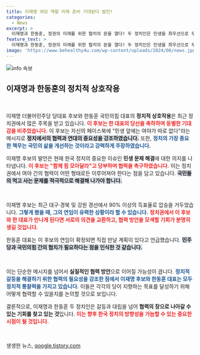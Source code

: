 ```yaml
---
title: 이재명 여당 역할 미래 준비 기대된다 발언!
categories:
  - News
excerpt: >
  이재명과 한동훈, 정권의 미래를 위한 협치의 문을 열다! 두 정치인은 민생을 최우선으로 두고 협력의 의지를 다짐했다. 이들이 만들어갈 변화의 물결에 주목하세요!
feature_text: >
  이재명과 한동훈, 정권의 미래를 위한 협치의 문을 열다! 두 정치인은 민생을 최우선으로 두고 협력의 의지를 다짐했다. 이들이 만들어갈 변화의 물결에 주목하세요!
image: 'https://www.behealthy4u.com/wp-content/uploads/2024/06/news.jpg'
---
```


<p><img src="https://www.behealthy4u.com/wp-content/uploads/2024/06/news.jpg" alt="info 속보" /></p>

<h2 data-ke-size="size26">이재명과 한동훈의 정치적 상호작용</h2>

<p data-ke-size="size16">&nbsp;</p>

<p>이재명 더불어민주당 당대표 후보와 한동훈 국민의힘 대표의 <b>정치적 상호작용</b>은 최근 정치권에서 많은 주목을 받고 있습니다. <b><span style="color: #ee2323;">이 후보는 한 대표의 당선을 축하하며 둥별한 기대감을 비추었습니다.</span></b> 이 후보는 자신의 페이스북에 "민생 앞에는 여야가 따로 없다"라는 메시지로 <b><span style="background-color: #21538527;">정치에서의 협력과 연대의 중요성을 강조하였습니다.</span></b> 또한, <b><span style="color: #1a5490;">정치의 가장 중요한 책무는 국민의 삶을 개선하는 것이라고 강력하게 주장하였습니다.</span></b> </p>

<p>이재명 후보의 발언은 현재 한국 정치의 중요한 이슈인 <b>민생 문제 해결</b>에 대한 의지를 나타냅니다. <b><span style="color: #ee2323;">이 후보는 "함께 힘 모아달라"고 당부하며 협력을 촉구하였습니다.</span></b> 이는 정치권에서 여야 간의 협력이 어떤 형태로든 이루어져야 한다는 점을 담고 있습니다. <b><span style="background-color: #21538527;">국민들의 먹고 사는 문제를 적극적으로 해결해 나가야 합니다.</span></b></p>

<p data-ke-size="size16">&nbsp;</p>

<p>이재명 후보는 최근 대구·경북 및 강원 경선에서 90% 이상의 득표율로 압승을 거두었습니다. <b><span style="color: #1a5490;">그렇게 봤을 때, 그의 연임이 유력한 상황이라 할 수 있습니다.</span></b> <b><span style="color: #ee2323;">정치권에서 이 후보와 한 대표가 만나게 된다면 서로의 의견을 교환하고, 협력 방안을 모색할 기회가 분명히 생길 것입니다.</span></b> </p>

<p>한동훈 대표는 이 후보의 연임이 확정되면 직접 만날 계획이 있다고 언급했습니다. <b><span style="background-color: #21538527;">민주당과 국민의힘 간의 협치가 필요하다는 점을 인식한 것 같습니다.</span></b> </p>

<p data-ke-size="size16">&nbsp;</p>

<p>이는 단순한 메시지를 넘어서 <b>실질적인 협력 방안</b>으로 이어질 가능성이 큽니다. <b><span style="color: #1a5490;">정치적 갈등을 해결하기 위한 협력의 필요성을 강조한 점에서 이재명 후보와 한동훈 대표는 모두 정치적 통찰력을 가지고 있습니다.</span></b> 이들은 각각의 당이 지향하는 목표를 달성하기 위해 어떻게 협력할 수 있을지를 논의할 것으로 보입니다. </p>

<p>결론적으로, 이재명과 한동훈 두 정치인은 갈등과 대립을 넘어 <b>협력의 장으로 나아갈 수 있는 기회를 찾고 있는 것</b>입니다. <b><span style="color: #ee2323;">이는 향후 한국 정치의 방향성을 가늠할 수 있는 중요한 시점이 될 것입니다.</span></b> </p>

<p data-ke-size="size16">&nbsp;</p>
생생한 뉴스, <a href="https://qoogle.tistory.com" rel="dofollow">qoogle.tistory.com</a>


